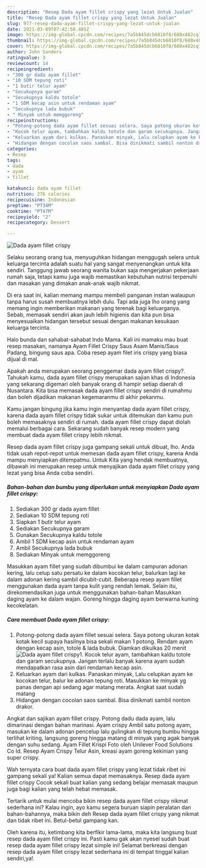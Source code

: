 ```yaml
---
description: "Resep Dada ayam fillet crispy yang lezat Untuk Jualan"
title: "Resep Dada ayam fillet crispy yang lezat Untuk Jualan"
slug: 977-resep-dada-ayam-fillet-crispy-yang-lezat-untuk-jualan
date: 2021-03-09T07:42:50.485Z
image: https://img-global.cpcdn.com/recipes/7a5b845dcb6810f8/680x482cq70/dada-ayam-fillet-crispy-foto-resep-utama.jpg
thumbnail: https://img-global.cpcdn.com/recipes/7a5b845dcb6810f8/680x482cq70/dada-ayam-fillet-crispy-foto-resep-utama.jpg
cover: https://img-global.cpcdn.com/recipes/7a5b845dcb6810f8/680x482cq70/dada-ayam-fillet-crispy-foto-resep-utama.jpg
author: John Sanders
ratingvalue: 3
reviewcount: 14
recipeingredient:
- "300 gr dada ayam fillet"
- "10 SDM tepung roti"
- "1 butir telur ayam"
- "Secukupnya garam"
- "Secukupnya kaldu totole"
- "1 SDM kecap asin untuk rendaman ayam"
- "Secukupnya lada bubuk"
- " Minyak untuk memggoreng"
recipeinstructions:
- "Potong-potong dada ayam fillet sesuai selera. Saya potong ukuran kotak kotak kecil supaya hasilnya bisa sekali makan 1 potong. Rendam ayam dengan kecap asin, totole &amp; lada bubuk. Diamkan dikulkas 20 menit"
- "Kocok telur ayam, tambahkan kaldu totole dan garam secukupnya. Jangan terlalu banyak karena ayam sudah mendapatkan rasa asin dari rendaman kecap asin."
- "Keluarkan ayam dari kulkas. Panaskan minyak, Lalu celupkan ayam ke kocokan telur, balur ke adonan tepung roti. Masukkan ke minyak yg panas dengan api sedang agar matang merata. Angkat saat sudah matang"
- "Hidangan dengan cocolan saos sambal. Bisa dinikmati sambil nonton drakor."
categories:
- Resep
tags:
- dada
- ayam
- fillet

katakunci: dada ayam fillet 
nutrition: 276 calories
recipecuisine: Indonesian
preptime: "PT34M"
cooktime: "PT47M"
recipeyield: "2"
recipecategory: Dessert

---
```



![Dada ayam fillet crispy](https://img-global.cpcdn.com/recipes/7a5b845dcb6810f8/680x482cq70/dada-ayam-fillet-crispy-foto-resep-utama.jpg)

Selaku seorang orang tua, menyuguhkan hidangan menggugah selera untuk keluarga tercinta adalah suatu hal yang sangat menyenangkan untuk kita sendiri. Tanggung jawab seorang  wanita bukan saja mengerjakan pekerjaan rumah saja, tetapi kamu juga wajib memastikan kebutuhan nutrisi terpenuhi dan masakan yang dimakan anak-anak wajib nikmat.

Di era  saat ini, kalian memang mampu membeli panganan instan walaupun tanpa harus susah membuatnya lebih dulu. Tapi ada juga lho orang yang memang ingin memberikan makanan yang terenak bagi keluarganya. Sebab, memasak sendiri akan jauh lebih higienis dan kita pun bisa menyesuaikan hidangan tersebut sesuai dengan makanan kesukaan keluarga tercinta. 

Halo bunda dan sahabat-sahabat Indo Mama. Kali ini mamaku mau buat resep masakan, namanya Ayam Fillet Crispy Saus Asam Manis/Saus Padang, bingung saus apa. Coba resep ayam filet iris crispy yang biasa dijual di mal.

Apakah anda merupakan seorang penggemar dada ayam fillet crispy?. Tahukah kamu, dada ayam fillet crispy merupakan sajian khas di Indonesia yang sekarang digemari oleh banyak orang di hampir setiap daerah di Nusantara. Kita bisa memasak dada ayam fillet crispy sendiri di rumahmu dan boleh dijadikan makanan kegemaranmu di akhir pekanmu.

Kamu jangan bingung jika kamu ingin menyantap dada ayam fillet crispy, karena dada ayam fillet crispy tidak sukar untuk ditemukan dan kamu pun boleh memasaknya sendiri di rumah. dada ayam fillet crispy dapat diolah memalui berbagai cara. Sekarang sudah banyak resep modern yang membuat dada ayam fillet crispy lebih nikmat.

Resep dada ayam fillet crispy juga gampang sekali untuk dibuat, lho. Anda tidak usah repot-repot untuk memesan dada ayam fillet crispy, karena Anda mampu menyiapkan ditempatmu. Untuk Kita yang hendak membuatnya, dibawah ini merupakan resep untuk menyajikan dada ayam fillet crispy yang lezat yang bisa Anda coba sendiri.

<!--inarticleads1-->

##### Bahan-bahan dan bumbu yang diperlukan untuk menyiapkan Dada ayam fillet crispy:

1. Sediakan 300 gr dada ayam fillet
1. Sediakan 10 SDM tepung roti
1. Siapkan 1 butir telur ayam
1. Sediakan Secukupnya garam
1. Gunakan Secukupnya kaldu totole
1. Ambil 1 SDM kecap asin untuk rendaman ayam
1. Ambil Secukupnya lada bubuk
1. Sediakan  Minyak untuk memggoreng


Masukkan ayam fillet yang sudah dibumbui ke dalam campuran adonan kering, lalu celup satu persatu ke dalam kocokan telur, balurkan lagi ke dalam adonan kering sambil dicubit-cubit. Beberapa resep ayam fillet menggunakan dada ayam tanpa kulit yang rendah lemak. Selain itu, direkomendasikan juga untuk menggunakan bahan-bahan Masukkan daging ayam ke dalam wajan. Goreng hingga daging ayam berwarna kuning kecokelatan. 

<!--inarticleads2-->

##### Cara membuat Dada ayam fillet crispy:

1. Potong-potong dada ayam fillet sesuai selera. Saya potong ukuran kotak kotak kecil supaya hasilnya bisa sekali makan 1 potong. Rendam ayam dengan kecap asin, totole &amp; lada bubuk. Diamkan dikulkas 20 menit
<img src="https://img-global.cpcdn.com/steps/3a62fdefb4f7f2da/160x128cq70/dada-ayam-fillet-crispy-langkah-memasak-1-foto.jpg" alt="Dada ayam fillet crispy">1. Kocok telur ayam, tambahkan kaldu totole dan garam secukupnya. Jangan terlalu banyak karena ayam sudah mendapatkan rasa asin dari rendaman kecap asin.
1. Keluarkan ayam dari kulkas. Panaskan minyak, Lalu celupkan ayam ke kocokan telur, balur ke adonan tepung roti. Masukkan ke minyak yg panas dengan api sedang agar matang merata. Angkat saat sudah matang
1. Hidangan dengan cocolan saos sambal. Bisa dinikmati sambil nonton drakor.


Angkat dan sajikan ayam fillet crispy. Potong dadu dada ayam, lalu dimarinasi dengan bahan marinasi. Ayam crispy Ambil satu potong ayam, masukan ke dalam adonan pencelup lalu gulingkan di tepung bumbu hingga terlihat kriting, langsung goreng hingga matang di minyak yang agak banyak dengan suhu sedang. Ayam Fillet Krispi Foto oleh Unilever Food Solutions Co Id. Resep Ayam Crispy Telur Asin, kreasi ayam goreng kekinian yang super crispy. 

Wah ternyata cara buat dada ayam fillet crispy yang lezat tidak ribet ini gampang sekali ya! Kalian semua dapat memasaknya. Resep dada ayam fillet crispy Cocok sekali buat kalian yang sedang belajar memasak maupun juga bagi kalian yang telah hebat memasak.

Tertarik untuk mulai mencoba bikin resep dada ayam fillet crispy nikmat sederhana ini? Kalau ingin, ayo kamu segera buruan siapin peralatan dan bahan-bahannya, maka bikin deh Resep dada ayam fillet crispy yang nikmat dan tidak ribet ini. Betul-betul gampang kan. 

Oleh karena itu, ketimbang kita berfikir lama-lama, maka kita langsung buat resep dada ayam fillet crispy ini. Pasti kamu gak akan nyesel sudah buat resep dada ayam fillet crispy lezat simple ini! Selamat berkreasi dengan resep dada ayam fillet crispy lezat sederhana ini di tempat tinggal kalian sendiri,ya!.

